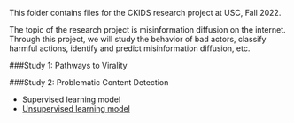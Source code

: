 This folder contains files for the CKIDS research project at USC, Fall 2022.

The topic of the research project is misinformation diffusion on the internet. Through this project, we will study the behavior of bad actors, classify harmful actions, identify and predict misinformation diffusion, etc.

###Study 1: Pathways to Virality


###Study 2: Problematic Content Detection 
- Supervised learning model
- [Unsupervised learning model]()
